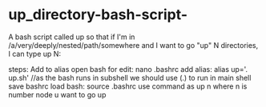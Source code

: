# up_directory-bash-script-

A bash script called up so that if I'm in /a/very/deeply/nested/path/somewhere and I want to go "up" N directories, I can type up N:

steps:
Add to alias
     open bash for edit: nano .bashrc 
     add alias:         alias up='. up.sh' //as the bash runs in subshell we should use (.) to run in main shell
     save bashrc
     load bash: source .bashrc
use command as up n where n is number node u  want to go up

     
     
